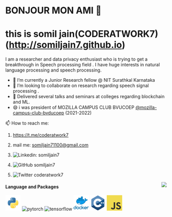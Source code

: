 # BONJOUR MON AMI 👋

# this is somil jain(CODERATWORK7) (http://somiljain7.github.io)
I am a researcher and data privacy enthusiast who is trying to get a breakthrough in Speech processing field . I have huge interests in natural language processing and speech processing. 
- 🔭 I’m currently a Junior Research fellow @ NIT Surathkal Karnataka
- 👯 I’m looking to collaborate on research regarding speech signal processing .
- 💬 Delivered several talks and seminars at colleges regarding blockchain and ML.
- 😄 i was president of MOZILLA CAMPUS CLUB BVUCOEP [@mozilla-campus-club-bvducoep](https://mozilla-campus-club-bvducoep.github.io/) (2021-2022)

📫 How to reach me:  
1) https://t.me/coderatwork7

2) mail me: somiljain71100@gmail.com

3) ![Linkedin: somiljain7](https://img.shields.io/badge/-somiljain7-blue?style=flat-square&logo=Linkedin&logoColor=white&link=https://www.linkedin.com/in/somil-jain7/)

4) ![GitHub somiljain7](https://img.shields.io/github/followers/somiljain7?label=follow&style=social)

5) ![Twitter coderatwork7](https://img.shields.io/twitter/follow/coderatwork7?style=social)


<img align="right" src="http://estruyf-github.azurewebsites.net/api/VisitorHit?user=somiljain7&repo=somiljain7&countColorcountColor&countColor=%237B1E7B" />



#### Language and Packages
<p>    <img height="48" src="https://raw.githubusercontent.com/github/explore/80688e429a7d4ef2fca1e82350fe8e3517d3494d/topics/python/python.png">
  <img src="https://www.vectorlogo.zone/logos/pytorch/pytorch-icon.svg" alt="pytorch" width="40" height="40"/> <img src="https://www.vectorlogo.zone/logos/tensorflow/tensorflow-icon.svg" alt="tensorflow" width="40" height="40"/>
  <img height="48" src="https://raw.githubusercontent.com/github/explore/80688e429a7d4ef2fca1e82350fe8e3517d3494d/topics/docker/docker.png">
  <img height="48" src="https://raw.githubusercontent.com/github/explore/80688e429a7d4ef2fca1e82350fe8e3517d3494d/topics/cpp/cpp.png">
  <img height="48" src="https://raw.githubusercontent.com/github/explore/80688e429a7d4ef2fca1e82350fe8e3517d3494d/topics/javascript/javascript.png">

</p>



